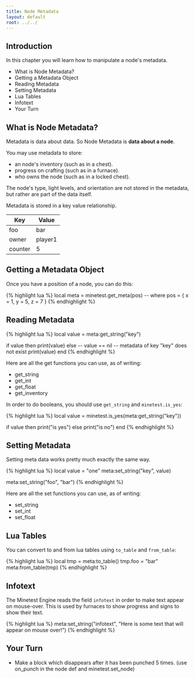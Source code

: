 ```yaml
---
title: Node Metadata
layout: default
root: ../../
---
```


## Introduction

In this chapter you will learn how to manipulate a node's metadata.

* What is Node Metadata?
* Getting a Metadata Object
* Reading Metadata
* Setting Metadata
* Lua Tables
* Infotext
* Your Turn

## What is Node Metadata?

Metadata is data about data. So Node Metadata is **data about a node**.

You may use metadata to store:

* an node's inventory (such as in a chest).
* progress on crafting (such as in a furnace).
* who owns the node (such as in a locked chest).

The node's type, light levels,
and orientation are not stored in the metadata, but rather are part
of the data itself.

Metadata is stored in a key value relationship.

| Key     | Value   |
|---------|---------|
| foo     | bar     |
| owner   | player1 |
| counter | 5       |

## Getting a Metadata Object

Once you have a position of a node, you can do this:

{% highlight lua %}
local meta = minetest.get_meta(pos)
-- where pos = { x = 1, y = 5, z = 7 }
{% endhighlight %}

## Reading Metadata

{% highlight lua %}
local value = meta:get_string("key")

if value then
    print(value)
else
    -- value == nil
    -- metadata of key "key" does not exist
    print(value)
end
{% endhighlight %}

Here are all the get functions you can use, as of writing:

* get_string
* get_int
* get_float
* get_inventory

In order to do booleans, you should use `get_string` and `minetest.is_yes`:


{% highlight lua %}
local value = minetest.is_yes(meta:get_string("key"))

if value then
    print("is yes")
else
    print("is no")
end
{% endhighlight %}

## Setting Metadata

Setting meta data works pretty much exactly the same way.

{% highlight lua %}
local value = "one"
meta:set_string("key", value)

meta:set_string("foo", "bar")
{% endhighlight %}

Here are all the set functions you can use, as of writing:

* set_string
* set_int
* set_float

## Lua Tables

You can convert to and from lua tables using `to_table` and `from_table`:

{% highlight lua %}
local tmp = meta:to_table()
tmp.foo = "bar"
meta:from_table(tmp)
{% endhighlight %}

## Infotext

The Minetest Engine reads the field `infotext` in order to make text
appear on mouse-over. This is used by furnaces to show progress and signs
to show their text.

{% highlight lua %}
meta:set_string("infotext", "Here is some text that will appear on mouse over!")
{% endhighlight %}

## Your Turn

* Make a block which disappears after it has been punched 5 times.
  (use on_punch in the node def and minetest.set_node)
